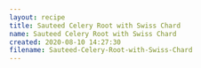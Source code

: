 ```yaml
---
layout: recipe
title: Sauteed Celery Root with Swiss Chard
name: Sauteed Celery Root with Swiss Chard
created: 2020-08-10 14:27:30
filename: Sauteed-Celery-Root-with-Swiss-Chard
---
```

